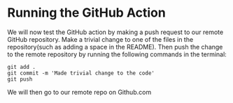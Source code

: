 # Running the GitHub Action

We will now test the GitHub action by making a push request to our remote GitHub repository. Make a trivial change to one of the files in the repository(such as adding a space in the README). Then push the change to the remote repository by running the following commands in the terminal: 

```   
git add .
git commit -m 'Made trivial change to the code'
git push
```   

We will then go to our remote repo on Github.com
